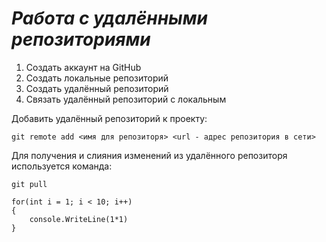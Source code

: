 # ***Работа с удалёнными репозиториями***
1. Создать аккаунт на GitHub
2. Создать локальные репозиторий
3. Создать удалённый репозиторий
4. Связать удалённый репозиторий с локальным

Добавить удалённый репозиторий к проекту:
```
git remote add <имя для репозиторя> <url - адрес репозитория в сети>
```
Для получения и слияния изменений из удалённого репозиторя используется команда:
```
git pull
```
```
for(int i = 1; i < 10; i++)
{
    console.WriteLine(1*1)
}
```